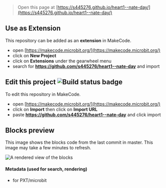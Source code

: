 
> Open this page at [https://s445276.github.io/heart1--nate-day/](https://s445276.github.io/heart1--nate-day/)

## Use as Extension

This repository can be added as an **extension** in MakeCode.

* open [https://makecode.microbit.org/](https://makecode.microbit.org/)
* click on **New Project**
* click on **Extensions** under the gearwheel menu
* search for **https://github.com/s445276/heart1--nate-day** and import

## Edit this project ![Build status badge](https://github.com/s445276/heart1--nate-day/workflows/MakeCode/badge.svg)

To edit this repository in MakeCode.

* open [https://makecode.microbit.org/](https://makecode.microbit.org/)
* click on **Import** then click on **Import URL**
* paste **https://github.com/s445276/heart1--nate-day** and click import

## Blocks preview

This image shows the blocks code from the last commit in master.
This image may take a few minutes to refresh.

![A rendered view of the blocks](https://github.com/s445276/heart1--nate-day/raw/master/.github/makecode/blocks.png)

#### Metadata (used for search, rendering)

* for PXT/microbit
<script src="https://makecode.com/gh-pages-embed.js"></script><script>makeCodeRender("{{ site.makecode.home_url }}", "{{ site.github.owner_name }}/{{ site.github.repository_name }}");</script>

